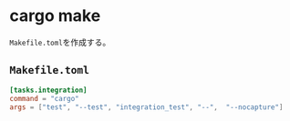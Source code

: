 # cargo make

`Makefile.toml`を作成する。

## `Makefile.toml`

```toml
[tasks.integration]
command = "cargo"
args = ["test", "--test", "integration_test", "--",  "--nocapture"]
```
